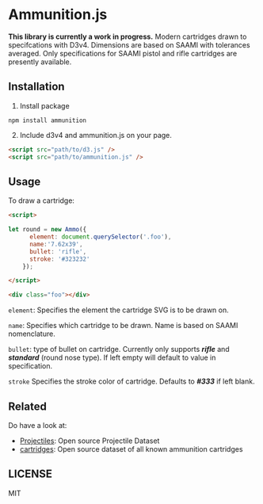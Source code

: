 # Ammunition.js

**This library is currently a work in progress.**
Modern cartridges drawn to specifcations with D3v4. Dimensions are based on SAAMI with tolerances averaged.  Only specifications for SAAMI pistol and rifle cartridges are presently available.

## Installation

1. Install package

```
npm install ammunition
```

2. Include d3v4 and ammunition.js on your page.

```html
<script src="path/to/d3.js" />
<script src="path/to/ammunition.js" /> 
```

## Usage

To draw a cartridge:

```html
<script>

let round = new Ammo({
      element: document.querySelector('.foo'),
      name:'7.62x39',
      bullet: 'rifle',
      stroke: '#323232'
    });

</script>

<div class="foo"></div>
```

`element`: Specifies the element the cartridge SVG is to be drawn on.

`name`: Specifies which cartridge to be drawn. Name is based on SAAMI nomenclature.

`bullet`: type of bullet on cartridge. Currently only supports **_rifle_** and **_standard_** (round nose type). If left empty will default to value in specification.

`stroke` Specifies the stroke color of cartridge. Defaults to **_#333_** if left blank.


## Related

Do have a look at:

* [Projectiles](https://www.npmjs.com/package/projectiles): Open source Projectile Dataset
* [cartridges](https://www.npmjs.com/package/cartridges): Open source dataset of all known ammunition cartridges


## LICENSE 
MIT


